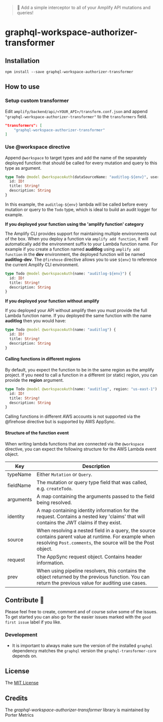 > 🚒 Add a simple interceptor to all of your Amplify API mutations and queries!

# graphql-workspace-authorizer-transformer

## Installation

`npm install --save graphql-workspace-authorizer-transformer`

## How to use

### Setup custom transformer

Edit `amplify/backend/api/<YOUR_API>/transform.conf.json` and append `"graphql-workspace-authorizer-transformer"` to the `transformers` field.

```json
"transformers": [
    "graphql-workspace-authorizer-transformer"
]
```

### Use @workspace directive

Append `@workspace` to target types and add the name of the separately deployed function that should be called for every mutation and query to this type as argument.

```graphql
type Todo @model @workspaceAuth(dataSourceName: "auditlog-${env}", userField: "owner", indexName: "byUser", roleField: "owner", allowedRoles: ["Editor", "Admin", "Owner"]) {
  id: ID!
  title: String!
  description: String
}
```

In this example, the `auditlog-${env}` lambda will be called before every mutation or query to the `Todo` type, which is ideal to build an audit logger for example.

**If you deployed your function using the 'amplify function' category**

The Amplify CLI provides support for maintaining multiple environments out of the box. When you deploy a function via `amplify add function`, it will automatically add the environment suffix to your Lambda function name. For example if you create a function named **auditlog** using `amplify add function` in the **dev** environment, the deployed function will be named **auditlog-dev**. The `@firehose` directive allows you to use `${env}` to reference the current Amplify CLI environment.

```graphql
type Todo @model @workspaceAuth(name: "auditlog-${env}") {
  id: ID!
  title: String!
  description: String
}
```

**If you deployed your function without amplify**

If you deployed your API without amplify then you must provide the full Lambda function name. If you deployed the same function with the name **auditlog** then you would have:

```graphql
type Todo @model @workspaceAuth(name: "auditlog") {
  id: ID!
  title: String!
  description: String
}
```

#### Calling functions in different regions

By default, you expect the function to be in the same region as the amplify project. If you need to call a function in a different (or static) region, you can provide the **region** argument.

```graphql
type Todo @model @workspaceAuth(name: "auditlog", region: "us-east-1") {
  id: ID!
  title: String!
  description: String
}
```

Calling functions in different AWS accounts is not supported via the @firehose directive but is supported by AWS AppSync.

#### Structure of the function event

When writing lambda functions that are connected via the `@workspace` directive, you can expect the following structure for the AWS Lambda event object.

| Key       | Description                                                                                                                                                            |
| --------- | ---------------------------------------------------------------------------------------------------------------------------------------------------------------------- |
| typeName  | Either `Mutation` or `Query`.                                                                                                                                          |
| fieldName | The mutation or query type field that was called, e.g. `createTodo`.                                                                                                   |
| arguments | A map containing the arguments passed to the field being resolved.                                                                                                     |
| identity  | A map containing identity information for the request. Contains a nested key 'claims' that will contains the JWT claims if they exist.                                 |
| source    | When resolving a nested field in a query, the source contains parent value at runtime. For example when resolving `Post.comments`, the source will be the Post object. |
| request   | The AppSync request object. Contains header information.                                                                                                               |
| prev      | When using pipeline resolvers, this contains the object returned by the previous function. You can return the previous value for auditing use cases.                   |

## Contribute 🦸

Please feel free to create, comment and of course solve some of the issues. To get started you can also go for the easier issues marked with the `good first issue` label if you like.

### Development

- It is important to always make sure the version of the installed `graphql` dependency matches the `graphql` version the `graphql-transformer-core` depends on.

## License

The [MIT License](LICENSE)

## Credits

The _graphql-workspace-authorizer-transformer_ library is maintained by Porter Metrics